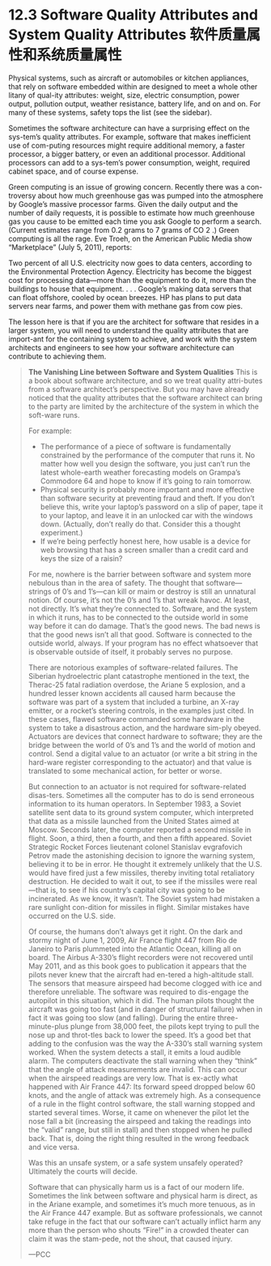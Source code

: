 12.3 Software Quality Attributes and System Quality Attributes 软件质量属性和系统质量属性
===

Physical systems, such as aircraft or automobiles or kitchen appliances, that rely on software embedded within are designed to meet a whole other litany of qual-ity attributes: weight, size, electric consumption, power output, pollution output, weather resistance, battery life, and on and on. For many of these systems, safety tops the list (see the sidebar).

Sometimes the software architecture can have a surprising effect on the sys-tem’s quality attributes. For example, software that makes inefficient use of com-puting resources might require additional memory, a faster processor, a bigger battery, or even an additional processor. Additional processors can add to a sys-tem’s power consumption, weight, required cabinet space, and of course expense.

Green computing is an issue of growing concern. Recently there was a con-troversy about how much greenhouse gas was pumped into the atmosphere by Google’s massive processor farms. Given the daily output and the number of daily requests, it is possible to estimate how much greenhouse gas you cause to be emitted each time you ask Google to perform a search. (Current estimates range from 0.2 grams to 7 grams of CO 2 .) Green computing is all the rage. Eve Troeh, on the American Public Media show “Marketplace” (July 5, 2011), reports:

  Two percent of all U.S. electricity now goes to data centers, according to the Environmental Protection Agency. Electricity has become the biggest cost for processing data—more than the equipment to do it, more than the buildings to house that equipment. . . . Google’s making data servers that can float offshore, cooled by ocean breezes. HP has plans to put data servers near farms, and power them with methane gas from cow pies.

The lesson here is that if you are the architect for software that resides in a larger system, you will need to understand the quality attributes that are import-ant for the containing system to achieve, and work with the system architects and engineers to see how your software architecture can contribute to achieving them.

> **The Vanishing Line between Software and System Qualities**
This is a book about software architecture, and so we treat quality attri-butes from a software architect’s perspective. But you may have already noticed that the quality attributes that the software architect can bring to the party are limited by the architecture of the system in which the soft-ware runs.
>
> For example:
> * The performance of a piece of software is fundamentally constrained by the performance of the computer that runs it. No matter how well you design the software, you just can’t run the latest whole-earth weather forecasting models on Grampa’s Commodore 64 and hope to know if it’s going to rain tomorrow.
> * Physical security is probably more important and more effective than software security at preventing fraud and theft. If you don’t believe this, write your laptop’s password on a slip of paper, tape it to your laptop, and leave it in an unlocked car with the windows down. (Actually, don’t really do that. Consider this a thought experiment.)
> * If we’re being perfectly honest here, how usable is a device for web browsing that has a screen smaller than a credit card and keys the size of a raisin?
> 
> For me, nowhere is the barrier between software and system more nebulous than in the area of safety. The thought that software—strings of 0’s and 1’s—can kill or maim or destroy is still an unnatural notion. Of course, it’s not the 0’s and 1’s that wreak havoc. At least, not directly. It’s what they’re connected to. Software, and the system in which it runs, has to be connected to the outside world in some way before it can do damage. That’s the good news. The bad news is that the good news isn’t all that good. Software is connected to the outside world, always. If your program has no effect whatsoever that is observable outside of itself, it probably serves no purpose.
>
> There are notorious examples of software-related failures. The Siberian hydroelectric plant catastrophe mentioned in the text, the Therac-25 fatal radiation overdose, the Ariane 5 explosion, and a hundred lesser known accidents all caused harm because the software was part of a system that included a turbine, an X-ray emitter, or a rocket’s steering controls, in the examples just cited. In these cases, flawed software commanded some hardware in the system to take a disastrous action, and the hardware sim-ply obeyed. Actuators are devices that connect hardware to software; they are the bridge between the world of 0’s and 1’s and the world of motion and control. Send a digital value to an actuator (or write a bit string in the hard-ware register corresponding to the actuator) and that value is translated to some mechanical action, for better or worse.
>
> But connection to an actuator is not required for software-related disas-ters. Sometimes all the computer has to do is send erroneous information to its human operators. In September 1983, a Soviet satellite sent data to its ground system computer, which interpreted that data as a missile launched from the United States aimed at Moscow. Seconds later, the computer reported a second missile in flight. Soon, a third, then a fourth, and then a fifth appeared. Soviet Strategic Rocket Forces lieutenant colonel Stanislav evgrafovich Petrov made the astonishing decision to ignore the warning system, believing it to be in error. He thought it extremely unlikely that the U.S. would have fired just a few missiles, thereby inviting total retaliatory destruction. He decided to wait it out, to see if the missiles were real—that is, to see if his country’s capital city was going to be incinerated. As we know, it wasn’t. The Soviet system had mistaken a rare sunlight con-dition for missiles in flight. Similar mistakes have occurred on the U.S. side.
>
> Of course, the humans don’t always get it right. On the dark and stormy night of June 1, 2009, Air France flight 447 from Rio de Janeiro to Paris plummeted into the Atlantic Ocean, killing all on board. The Airbus A-330’s flight recorders were not recovered until May 2011, and as this book goes to publication it appears that the pilots never knew that the aircraft had en-tered a high-altitude stall. The sensors that measure airspeed had become clogged with ice and therefore unreliable. The software was required to dis-engage the autopilot in this situation, which it did. The human pilots thought the aircraft was going too fast (and in danger of structural failure) when in fact it was going too slow (and falling). During the entire three-minute-plus plunge from 38,000 feet, the pilots kept trying to pull the nose up and throt-tles back to lower the speed. It’s a good bet that adding to the confusion was the way the A-330’s stall warning system worked. When the system detects a stall, it emits a loud audible alarm. The computers deactivate the stall warning when they “think” that the angle of attack measurements are invalid. This can occur when the airspeed readings are very low. That is ex-actly what happened with Air France 447: Its forward speed dropped below 60 knots, and the angle of attack was extremely high. As a consequence of a rule in the flight control software, the stall warning stopped and started several times. Worse, it came on whenever the pilot let the nose fall a bit (increasing the airspeed and taking the readings into the “valid” range, but still in stall) and then stopped when he pulled back. That is, doing the right thing resulted in the wrong feedback and vice versa.
>
> Was this an unsafe system, or a safe system unsafely operated?
Ultimately the courts will decide.
> 
> Software that can physically harm us is a fact of our modern life. Sometimes the link between software and physical harm is direct, as in the Ariane example, and sometimes it’s much more tenuous, as in the Air France 447 example. But as software professionals, we cannot take refuge in the fact that our software can’t actually inflict harm any more than the person who shouts “Fire!” in a crowded theater can claim it was the stam-pede, not the shout, that caused injury.
>
> —PCC
